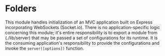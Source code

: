 # Folders

This module handles initialization of an MVC application built on Express incorporating WebSockets (Socket.io).
There is no application-specific logic concerning this module; it's entire responsibility is to export a
module from (./lib/server) that may be passed a set of configurations for its runtime.  It is the consuming
application's responsibility to provide the configurations and invoke the `server([options])` function.